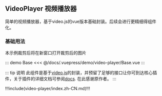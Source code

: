 ## VideoPlayer 视频播放器

简单的视频播放器，基于video.js的vue版本基础封装。后续会进行更精细得组件化。

### 基础用法

本示例裁剪后将在新窗口打开裁剪后的图片

::: demo Base
<<< @/docs/.vuepress/demo/video-player/Base.vue
:::

<!-- ### 使用视频指定帧作为预览图

::: demo frame-poster
<<< @/docs/.vuepress/demo/video-player/frame-poster.vue
::: -->

::: tip 说明
此组件是基于[video.js](https://www.npmjs.com/package/video.js)的封装，并预留了足够的接口让你可到达核心插件，关于插件的详细文档可参阅[docs](https://docs.videojs.com/). 在此感谢原作者。
:::


!!!include(video-player/index.zh-CN.md)!!!